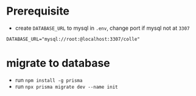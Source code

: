 # Prerequisite
+ create ```DATABASE_URL``` to mysql in ```.env```, change port if mysql not at ```3307```
```.env
DATABASE_URL="mysql://root:@localhost:3307/colle"
```

# migrate to database
+ run ```npm install -g prisma```
+ run ```npx prisma migrate dev --name init```
